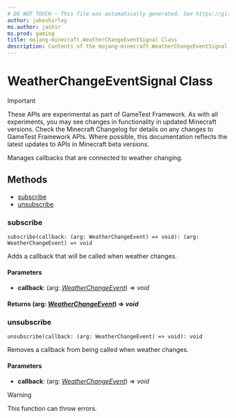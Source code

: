 ```yaml
---
# DO NOT TOUCH — This file was automatically generated. See https://github.com/Mojang/MinecraftScriptingApiDocsGenerator to modify descriptions, examples, etc.
author: jakeshirley
ms.author: jashir
ms.prod: gaming
title: mojang-minecraft.WeatherChangeEventSignal Class
description: Contents of the mojang-minecraft.WeatherChangeEventSignal class.
---
```

# WeatherChangeEventSignal Class
>[!IMPORTANT]
>These APIs are experimental as part of GameTest Framework. As with all experiments, you may see changes in functionality in updated Minecraft versions. Check the Minecraft Changelog for details on any changes to GameTest Framework APIs. Where possible, this documentation reflects the latest updates to APIs in Minecraft beta versions.

Manages callbacks that are connected to weather changing.

## Methods
- [subscribe](#subscribe)
- [unsubscribe](#unsubscribe)
  
### **subscribe**
`
subscribe(callback: (arg: WeatherChangeEvent) => void): (arg: WeatherChangeEvent) => void
`

Adds a callback that will be called when weather changes.
#### **Parameters**
- **callback**: (arg: [*WeatherChangeEvent*](WeatherChangeEvent.md)) => *void*

#### **Returns** (arg: [*WeatherChangeEvent*](WeatherChangeEvent.md)) => *void*
### **unsubscribe**
`
unsubscribe(callback: (arg: WeatherChangeEvent) => void): void
`

Removes a callback from being called when weather changes.
#### **Parameters**
- **callback**: (arg: [*WeatherChangeEvent*](WeatherChangeEvent.md)) => *void*
> [!WARNING]
> This function can throw errors.
